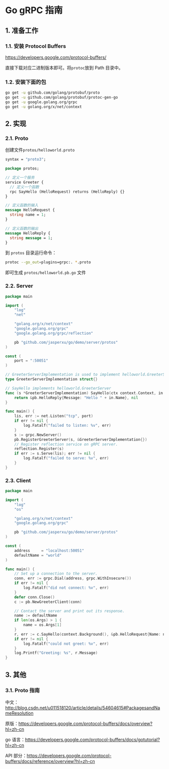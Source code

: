 # Go gRPC 指南

## 1. 准备工作

### 1.1. 安装 Protocol Buffers

https://developers.google.com/protocol-buffers/

直接下载对应二进制版本即可。将`protoc`放到 Path 目录中。

### 1.2. 安装下面的包

```bash
go get -u github.com/golang/protobuf/proto
go get -u github.com/golang/protobuf/protoc-gen-go
go get -u google.golang.org/grpc
go get -u golang.org/x/net/context
```

## 2. 实现

### 2.1. Proto

创建文件`protos/helloworld.proto`

```protobuf
syntax = "proto3";

package protos;

// 定义一个服务
service Greeter {
  // 定义一个函数
  rpc SayHello (HelloRequest) returns (HelloReply) {}
}

// 定义函数的输入
message HelloRequest {
  string name = 1;
}

// 定义函数的输出
message HelloReply {
  string message = 1;
}
```

到 `protos` 目录运行命令：

```bash
protoc --go_out=plugins=grpc:. *.proto
```

即可生成 `protos/helloworld.pb.go` 文件

### 2.2. Server

```go
package main

import (
	"log"
	"net"

	"golang.org/x/net/context"
	"google.golang.org/grpc"
	"google.golang.org/grpc/reflection"

	pb "github.com/jasperxu/go/demo/server/protos"
)

const (
	port = ":50051"
)

// GreeterServerImplementation is used to implement helloworld.GreeterServer.
type GreeterServerImplementation struct{}

// SayHello implements helloworld.GreeterServer
func (s *GreeterServerImplementation) SayHello(ctx context.Context, in *pb.HelloRequest) (*pb.HelloReply, error) {
	return &pb.HelloReply{Message: "Hello " + in.Name}, nil
}

func main() {
	lis, err := net.Listen("tcp", port)
	if err != nil {
		log.Fatalf("failed to listen: %v", err)
	}
	s := grpc.NewServer()
	pb.RegisterGreeterServer(s, &GreeterServerImplementation{})
	// Register reflection service on gRPC server.
	reflection.Register(s)
	if err := s.Serve(lis); err != nil {
		log.Fatalf("failed to serve: %v", err)
	}
}

```

### 2.3. Client

```go
package main

import (
	"log"
	"os"

	"golang.org/x/net/context"
	"google.golang.org/grpc"

	pb "github.com/jasperxu/go/demo/server/protos"
)

const (
	address     = "localhost:50051"
	defaultName = "world"
)

func main() {
	// Set up a connection to the server.
	conn, err := grpc.Dial(address, grpc.WithInsecure())
	if err != nil {
		log.Fatalf("did not connect: %v", err)
	}
	defer conn.Close()
	c := pb.NewGreeterClient(conn)

	// Contact the server and print out its response.
	name := defaultName
	if len(os.Args) > 1 {
		name = os.Args[1]
	}
	r, err := c.SayHello(context.Background(), &pb.HelloRequest{Name: name})
	if err != nil {
		log.Fatalf("could not greet: %v", err)
	}
	log.Printf("Greeting: %s", r.Message)
}
```

## 3. 其他

### 3.1. Proto 指南

中文：http://blog.csdn.net/u011518120/article/details/54604615#PackagesandNameResolution

原版：https://developers.google.com/protocol-buffers/docs/overview?hl=zh-cn

go 语言：https://developers.google.com/protocol-buffers/docs/gotutorial?hl=zh-cn

API 部分：https://developers.google.com/protocol-buffers/docs/reference/overview?hl=zh-cn
